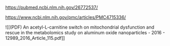 
https://pubmed.ncbi.nlm.nih.gov/26772537/

https://www.ncbi.nlm.nih.gov/pmc/articles/PMC4715336/

![[(PDF) An acetyl-L-carnitine switch on mitochondrial dysfunction and rescue in the metabolomics study on aluminum oxide nanoparticles - 2016 - 12989_2016_Article_115.pdf]]
